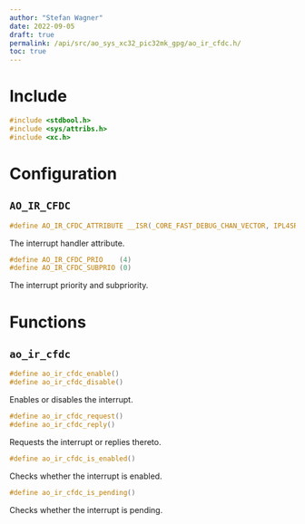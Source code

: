 ```yaml
---
author: "Stefan Wagner"
date: 2022-09-05
draft: true
permalink: /api/src/ao_sys_xc32_pic32mk_gpg/ao_ir_cfdc.h/
toc: true
---
```


# Include

```c
#include <stdbool.h>
#include <sys/attribs.h>
#include <xc.h>
```

# Configuration

## `AO_IR_CFDC`

```c
#define AO_IR_CFDC_ATTRIBUTE __ISR(_CORE_FAST_DEBUG_CHAN_VECTOR, IPL4SRS)
```

The interrupt handler attribute.

```c
#define AO_IR_CFDC_PRIO    (4)
#define AO_IR_CFDC_SUBPRIO (0)
```

The interrupt priority and subpriority.

# Functions

## `ao_ir_cfdc`

```c
#define ao_ir_cfdc_enable()
#define ao_ir_cfdc_disable()
```

Enables or disables the interrupt.

```c
#define ao_ir_cfdc_request()
#define ao_ir_cfdc_reply()
```

Requests the interrupt or replies thereto.

```c
#define ao_ir_cfdc_is_enabled()
```

Checks whether the interrupt is enabled.

```c
#define ao_ir_cfdc_is_pending()
```

Checks whether the interrupt is pending.
